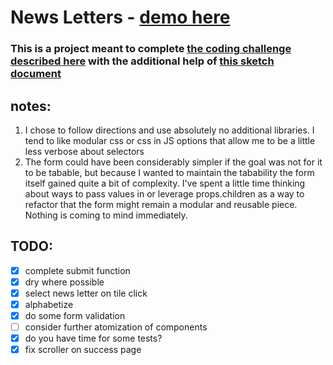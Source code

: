 # News Letters - [demo here](https://newsletter-submission.netlify.app/)

### This is a project meant to complete [the coding challenge described here](https://github.com/firstandthird/frontend-challenge) with the additional help of [this sketch document](https://github.com/firstandthird/frontend-challenge/blob/master/assets/newsletter.sketch)

## notes:

1. I chose to follow directions and use absolutely no additional libraries. I tend to like modular css or css in JS options that allow me to be a little less verbose about selectors
2. The form could have been considerably simpler if the goal was not for it to be tabable, but because I wanted to maintain the tabability the form itself gained quite a bit of complexity. I've spent a little time thinking about ways to pass values in or leverage props.children as a way to refactor that the form might remain a modular and reusable piece. Nothing is coming to mind immediately.

## TODO:

- [x] complete submit function
- [x] dry where possible
- [x] select news letter on tile click
- [x] alphabetize
- [x] do some form validation
- [ ] consider further atomization of components
- [x] do you have time for some tests?
- [x] fix scroller on success page
